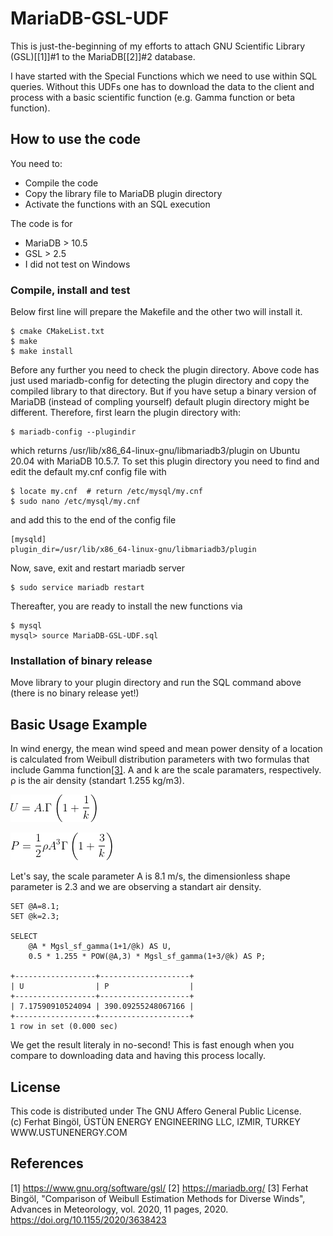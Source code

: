 # MariaDB-GSL-UDF

This is just-the-beginning of my efforts to attach GNU Scientific Library (GSL)[[1]]#1 to the MariaDB[[2]]#2 database. 

I have started with the Special Functions which we need to use within SQL queries. Without this UDFs one has to download the data to the client and process with a basic scientific function (e.g. Gamma function or beta function).


## How to use the code

You need to:
- Compile the code
- Copy the library file to MariaDB plugin directory 
- Activate the functions with an SQL execution

The code is for
- MariaDB > 10.5
- GSL > 2.5
- I did not test on Windows

### Compile, install and test
Below first line will prepare the Makefile and the other two will install it.  
```
$ cmake CMakeList.txt
$ make
$ make install
```

Before any further you need to check the plugin directory. Above code has just used mariadb-config for detecting the plugin directory and copy the compiled library to that directory. But if you have setup a binary version of MariaDB (instead of compling yourself) default plugin directory might be different. Therefore, first learn the plugin directory with:

```
$ mariadb-config --plugindir
```
which returns /usr/lib/x86_64-linux-gnu/libmariadb3/plugin on Ubuntu 20.04 with MariaDB 10.5.7. To set this plugin directory you need to find and edit the default my.cnf config file with

```
$ locate my.cnf  # return /etc/mysql/my.cnf
$ sudo nano /etc/mysql/my.cnf
```

and add this to the end of the config file

```
[mysqld]
plugin_dir=/usr/lib/x86_64-linux-gnu/libmariadb3/plugin
```

Now, save, exit and restart mariadb server

```
$ sudo service mariadb restart
```

Thereafter, you are ready to install the new functions via
```
$ mysql
mysql> source MariaDB-GSL-UDF.sql
```

### Installation of binary release
Move library to your plugin directory and run the SQL command above (there is no binary release yet!)


## Basic Usage Example
In wind energy, the mean wind speed and mean power density of a location is calculated from Weibull distribution parameters with two formulas that include Gamma function[[3]](#1). A and k are the scale paramaters, respectively. ρ is the air density (standart 1.255 kg/m3).


![Mean Wind Speed](U.gif)


![Mean Power Density](P.gif)


Let's say, the scale parameter A is 8.1 m/s, the dimensionless shape parameter is 2.3 and we are observing a standart air density.  

```
SET @A=8.1;
SET @k=2.3;

SELECT 
	@A * Mgsl_sf_gamma(1+1/@k) AS U,
	0.5 * 1.255 * POW(@A,3) * Mgsl_sf_gamma(1+3/@k) AS P;

+------------------+--------------------+
| U                | P                  |
+------------------+--------------------+
| 7.17590910524094 | 390.09255248067166 |
+------------------+--------------------+
1 row in set (0.000 sec)
```

We get the result literaly in no-second! This is fast enough when you compare to downloading data and having this process locally. 

## License

This code is distributed under The GNU Affero General Public License. \
(c) Ferhat Bingöl, ÜSTÜN ENERGY ENGINEERING LLC, IZMIR, TURKEY \
WWW.USTUNENERGY.COM

## References

<a id="1">[1]</a>
https://www.gnu.org/software/gsl/
<a id="2">[2]</a> 
https://mariadb.org/
<a id="3">[3]</a> 
Ferhat Bingöl, "Comparison of Weibull Estimation Methods for Diverse Winds", 
Advances in Meteorology, vol. 2020, 11 pages, 2020. 
https://doi.org/10.1155/2020/3638423

